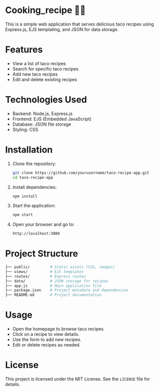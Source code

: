 # Cooking_recipe 👨‍🍳
This is a simple web application that serves delicious taco recipes using Express.js, EJS templating, and JSON for data storage.

# Features

- View a list of taco recipes
- Search for specific taco recipes
- Add new taco recipes
- Edit and delete existing recipes

# Technologies Used

- Backend: Node.js, Express.js
- Frontend: EJS (Embedded JavaScript)
- Database: JSON file storage
- Styling: CSS

# Installation

1. Clone the repository:
    ```bash
    git clone https://github.com/yourusername/taco-recipe-app.git
    cd taco-recipe-app
    ```

2. Install dependencies:
    ```bash
    npm install
    ```

3. Start the application:
    ```bash
    npm start
    ```

4. Open your browser and go to:
    ```bash
    http://localhost:3000
    ```

# Project Structure
```bash
├── public/         # Static assets (CSS, images)
├── views/          # EJS templates
├── routes/         # Express routes
├── data/           # JSON storage for recipes
├── app.js          # Main application file
├── package.json    # Project metadata and dependencies
├── README.md       # Project documentation
```

# Usage

- Open the homepage to browse taco recipes.
- Click on a recipe to view details.
- Use the form to add new recipes.
- Edit or delete recipes as needed.

# License
This project is licensed under the MIT License. See the `LICENSE` file for details.
